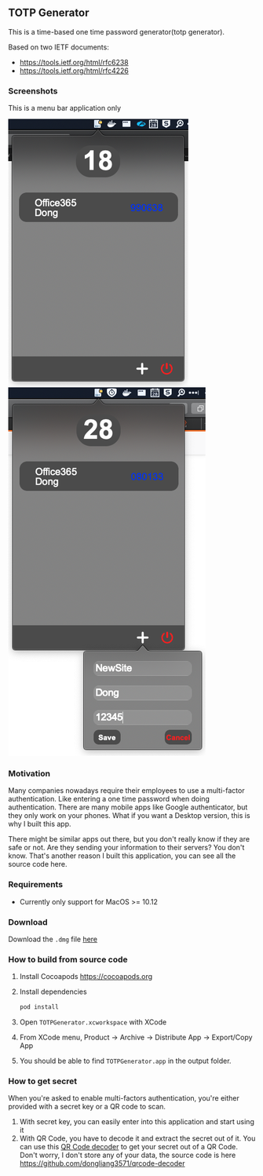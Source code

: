 ## TOTP Generator

This is a time-based one time password generator(totp generator).

Based on two IETF documents:
- https://tools.ietf.org/html/rfc6238
- https://tools.ietf.org/html/rfc4226

### Screenshots

This is a menu bar application only

![Screenshot1](/screenshots/screenshot-1.png)
![Screenshot2](/screenshots/screenshot-2.png)

### Motivation

Many companies nowadays require their employees to use a multi-factor authentication. Like entering a one time password when doing authentication. There are many mobile apps like Google authenticator, but they only work on your phones. What if you want a Desktop version, this is why I built this app.

There might be similar apps out there, but you don't really know if they are safe or not. Are they sending your information to their servers? You don't know. That's another reason I built this application, you can see all the source code here.

### Requirements

- Currently only support for MacOS >= 10.12

### Download

Download the `.dmg` file [here](/build/TOTPGenerator.dmg)

### How to build from source code

1. Install Cocoapods https://cocoapods.org
2. Install dependencies

    ```bash
    pod install
    ```
3. Open `TOTPGenerator.xcworkspace` with XCode

4. From XCode menu, Product -> Archive -> Distribute App -> Export/Copy App

5. You should be able to find `TOTPGenerator.app` in the output folder.

### How to get secret

When you're asked to enable multi-factors authentication, you're either provided with a secret key or a QR code to scan.

1. With secret key, you can easily enter into this application and start using it
2. With QR Code, you have to decode it and extract the secret out of it. You can use this [QR Code decoder](https://dongliang3571.github.io/qrcode-decoder/) to get your secret out of a QR Code. Don't worry, I don't store any of your data, the source code is here https://github.com/dongliang3571/qrcode-decoder
